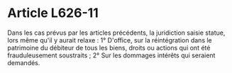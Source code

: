 # Article L626-11

Dans les cas prévus par les articles précédents, la juridiction saisie statue, lors même qu'il y aurait relaxe :   1° D'office, sur la réintégration dans le patrimoine du débiteur de tous les biens, droits ou actions qui ont été frauduleusement soustraits ;   2° Sur les dommages intérêts qui seraient demandés.